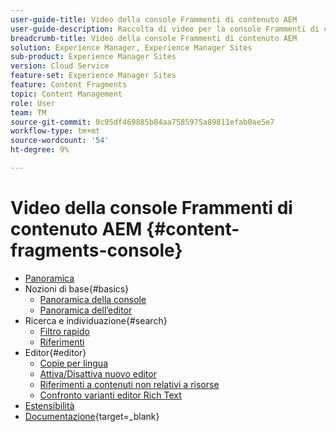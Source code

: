 ```yaml
---
user-guide-title: Video della console Frammenti di contenuto AEM
user-guide-description: Raccolta di video per la console Frammenti di contenuto Adobe Experience Manager.
breadcrumb-title: Video della console Frammenti di contenuto AEM
solution: Experience Manager, Experience Manager Sites
sub-product: Experience Manager Sites
version: Cloud Service
feature-set: Experience Manager Sites
feature: Content Fragments
topic: Content Management
role: User
team: TM
source-git-commit: 0c95df469885b84aa7585975a89811efab0ae5e7
workflow-type: tm+mt
source-wordcount: '54'
ht-degree: 9%

---
```



# Video della console Frammenti di contenuto AEM {#content-fragments-console}

+ [Panoramica](overview.md)
+ Nozioni di base{#basics}
   + [Panoramica della console](./basics/content-fragments-console.md)
   + [Panoramica dell’editor](./basics/content-fragment-editor.md)
+ Ricerca e individuazione{#search}
   + [Filtro rapido](search/fast-filtering.md)
   + [Riferimenti](search/references.md)
+ Editor{#editor}
   + [Copie per lingua](editor/language-copies.md)
   + [Attiva/Disattiva nuovo editor](editor/new-editor-toggle.md)
   + [Riferimenti a contenuti non relativi a risorse](editor/non-asset-content-references.md)
   + [Confronto varianti editor Rich Text](editor/rte-variant-compare.md)
+ [Estensibilità](https://experienceleague.adobe.com/docs/experience-manager-learn/cloud-service/developing/extensibility/content-fragments/overview.html)
+ [Documentazione](https://experienceleague.adobe.com/docs/experience-manager-cloud-service/content/sites/administering/content-fragments/content-fragments-console.html?lang=it){target=_blank}
